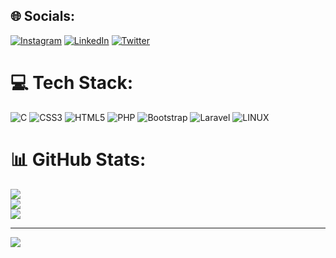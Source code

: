
## 🌐 Socials:
[![Instagram](https://img.shields.io/badge/Instagram-%23E4405F.svg?logo=Instagram&logoColor=white)](https://instagram.com/mohamed_kobaa_) [![LinkedIn](https://img.shields.io/badge/LinkedIn-%230077B5.svg?logo=linkedin&logoColor=white)](https://linkedin.com/in/mohamed-kobaa) [![Twitter](https://img.shields.io/badge/Twitter-%231DA1F2.svg?logo=Twitter&logoColor=white)](https://twitter.com/mohamed-kobaa) 

# 💻 Tech Stack:
![C](https://img.shields.io/badge/c-%2300599C.svg?style=for-the-badge&logo=c&logoColor=white) ![CSS3](https://img.shields.io/badge/css3-%231572B6.svg?style=for-the-badge&logo=css3&logoColor=white) ![HTML5](https://img.shields.io/badge/html5-%23E34F26.svg?style=for-the-badge&logo=html5&logoColor=white) ![PHP](https://img.shields.io/badge/php-%23777BB4.svg?style=for-the-badge&logo=php&logoColor=white) ![Bootstrap](https://img.shields.io/badge/bootstrap-%23563D7C.svg?style=for-the-badge&logo=bootstrap&logoColor=white) ![Laravel](https://img.shields.io/badge/laravel-%23FF2D20.svg?style=for-the-badge&logo=laravel&logoColor=white) ![LINUX](https://img.shields.io/badge/Linux-FCC624?style=for-the-badge&logo=linux&logoColor=black)
# 📊 GitHub Stats:
![](https://github-readme-stats.vercel.app/api?username=mkobaa&theme=dark&hide_border=false&include_all_commits=true&count_private=true)<br/>
![](https://github-readme-streak-stats.herokuapp.com/?user=mkobaa&theme=dark&hide_border=false)<br/>
![](https://github-readme-stats.vercel.app/api/top-langs/?username=mkobaa&theme=dark&hide_border=false&include_all_commits=true&count_private=true&layout=compact)

---
[![](https://visitcount.itsvg.in/api?id=mkobaa&icon=0&color=0)](https://visitcount.itsvg.in)

<!-- Proudly created with GPRM ( https://gprm.itsvg.in ) -->
